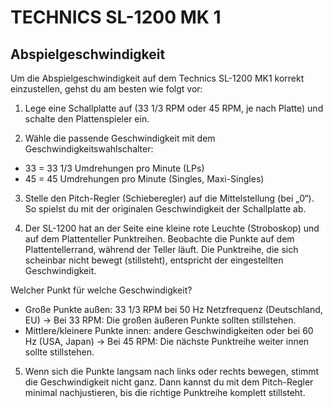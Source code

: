 # TECHNICS SL-1200 MK 1

## Abspielgeschwindigkeit

Um die Abspielgeschwindigkeit auf dem Technics SL-1200 MK1 korrekt einzustellen, gehst du am besten wie folgt vor:

1. Lege eine Schallplatte auf (33 1/3 RPM oder 45 RPM, je nach Platte) und schalte den Plattenspieler ein.

2. Wähle die passende Geschwindigkeit mit dem Geschwindigkeitswahlschalter:
- 33 = 33 1/3 Umdrehungen pro Minute (LPs)
- 45 = 45 Umdrehungen pro Minute (Singles, Maxi-Singles)

3. Stelle den Pitch-Regler (Schieberegler) auf die Mittelstellung (bei „0“). So spielst du mit der originalen Geschwindigkeit der Schallplatte ab.

4. Der SL-1200 hat an der Seite eine kleine rote Leuchte (Stroboskop) und auf dem Plattenteller Punktreihen. 
Beobachte die Punkte auf dem Plattentellerrand, während der Teller läuft.
Die Punktreihe, die sich scheinbar nicht bewegt (stillsteht), entspricht der eingestellten Geschwindigkeit.

Welcher Punkt für welche Geschwindigkeit?
- Große Punkte außen: 33 1/3 RPM bei 50 Hz Netzfrequenz (Deutschland, EU) -> Bei 33 RPM: Die großen äußeren Punkte sollten stillstehen.
- Mittlere/kleinere Punkte innen: andere Geschwindigkeiten oder bei 60 Hz (USA, Japan) -> Bei 45 RPM: Die nächste Punktreihe weiter innen sollte stillstehen.

5. Wenn sich die Punkte langsam nach links oder rechts bewegen, stimmt die Geschwindigkeit nicht ganz. 
Dann kannst du mit dem Pitch-Regler minimal nachjustieren, bis die richtige Punktreihe komplett stillsteht.

